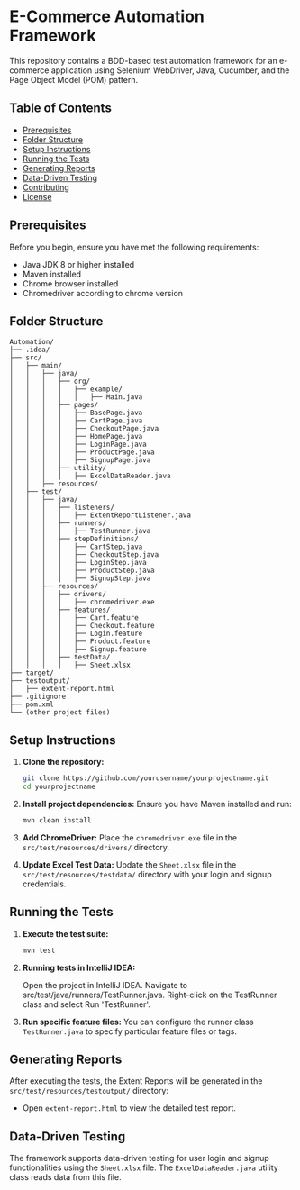 
# E-Commerce Automation Framework

This repository contains a BDD-based test automation framework for an e-commerce application using Selenium WebDriver, Java, Cucumber, and the Page Object Model (POM) pattern.

## Table of Contents
- [Prerequisites](#prerequisites)
- [Folder Structure](#folder-structure)
- [Setup Instructions](#setup-instructions)
- [Running the Tests](#running-the-tests)
- [Generating Reports](#generating-reports)
- [Data-Driven Testing](#data-driven-testing)
- [Contributing](#contributing)
- [License](#license)

## Prerequisites
Before you begin, ensure you have met the following requirements:
- Java JDK 8 or higher installed
- Maven installed
- Chrome browser installed
- Chromedriver according to chrome version

## Folder Structure
```
Automation/
├── .idea/
├── src/
│   ├── main/
│   │   ├── java/
│   │   │   ├── org/
│   │   │   │   ├── example/
│   │   │   │   │   ├── Main.java
│   │   │   ├── pages/
│   │   │   │   ├── BasePage.java
│   │   │   │   ├── CartPage.java
│   │   │   │   ├── CheckoutPage.java
│   │   │   │   ├── HomePage.java
│   │   │   │   ├── LoginPage.java
│   │   │   │   ├── ProductPage.java
│   │   │   │   ├── SignupPage.java
│   │   │   ├── utility/
│   │   │   │   ├── ExcelDataReader.java
│   │   ├── resources/
│   ├── test/
│   │   ├── java/
│   │   │   ├── listeners/
│   │   │   │   ├── ExtentReportListener.java
│   │   │   ├── runners/
│   │   │   │   ├── TestRunner.java
│   │   │   ├── stepDefinitions/
│   │   │   │   ├── CartStep.java
│   │   │   │   ├── CheckoutStep.java
│   │   │   │   ├── LoginStep.java
│   │   │   │   ├── ProductStep.java
│   │   │   │   ├── SignupStep.java
│   │   ├── resources/
│   │   │   ├── drivers/
│   │   │   │   ├── chromedriver.exe
│   │   │   ├── features/
│   │   │   │   ├── Cart.feature
│   │   │   │   ├── Checkout.feature
│   │   │   │   ├── Login.feature
│   │   │   │   ├── Product.feature
│   │   │   │   ├── Signup.feature
│   │   │   ├── testData/
│   │   │   │   ├── Sheet.xlsx
├── target/
├── testoutput/
│   ├── extent-report.html
├── .gitignore
├── pom.xml
└── (other project files)

```

## Setup Instructions
1. **Clone the repository:**
   ```sh
   git clone https://github.com/yourusername/yourprojectname.git
   cd yourprojectname
   ```

2. **Install project dependencies:**
   Ensure you have Maven installed and run:
   ```sh
   mvn clean install
   ```

3. **Add ChromeDriver:**
   Place the `chromedriver.exe` file in the `src/test/resources/drivers/` directory.

4. **Update Excel Test Data:**
   Update the `Sheet.xlsx` file in the `src/test/resources/testdata/` directory with your login and signup credentials.

## Running the Tests
1. **Execute the test suite:**
   ```sh
   mvn test
   ```
2. **Running tests in IntelliJ IDEA:**
   
   Open the project in IntelliJ IDEA.
   Navigate to src/test/java/runners/TestRunner.java.
   Right-click on the TestRunner class and select Run 'TestRunner'.

4. **Run specific feature files:**
   You can configure the runner class `TestRunner.java` to specify particular feature files or tags.

## Generating Reports
After executing the tests, the Extent Reports will be generated in the `src/test/resources/testoutput/` directory:
- Open `extent-report.html` to view the detailed test report.

## Data-Driven Testing
The framework supports data-driven testing for user login and signup functionalities using the `Sheet.xlsx` file. The `ExcelDataReader.java` utility class reads data from this file.


